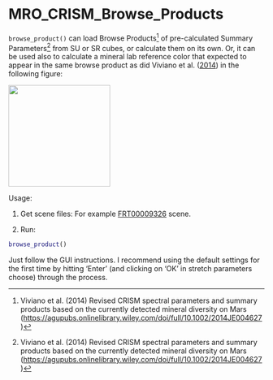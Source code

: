 # MRO_CRISM_Browse_Products

`browse_product()` can load Browse Products[^1] of pre-calculated Summary Parameters[^1] from SU or SR cubes, or calculate them on its own. Or, it can be used also to calculate a mineral lab reference color that expected to appear in the same browse product as did Viviano et al. ([2014]([^1])) in the following figure:
<!-- ![jgre20270-fig-0009-m](https://user-images.githubusercontent.com/69158504/213913553-612e1c23-4eda-4b80-8b8d-d285101a752f.jpg) -->
<!-- ![jgre20270-fig-0009-m](https://user-images.githubusercontent.com/69158504/213913553-612e1c23-4eda-4b80-8b8d-d285101a752f.jpg | width=100) -->
<img src="https://user-images.githubusercontent.com/69158504/213913553-612e1c23-4eda-4b80-8b8d-d285101a752f.jpg" width="200"/>


Usage:
1. Get scene files:
For example [FRT00009326](https://ode.rsl.wustl.edu/mars/productsearch) scene.

2. Run:
````matlab
browse_product()
````
Just follow the GUI instructions. I recommend using the default settings for the first time by hitting ‘Enter’ (and clicking on ‘OK’ in stretch parameters choose) through the process.

[^1]: Viviano et al. (2014)  Revised CRISM spectral parameters and summary products based on the currently detected mineral diversity on Mars (https://agupubs.onlinelibrary.wiley.com/doi/full/10.1002/2014JE004627)
